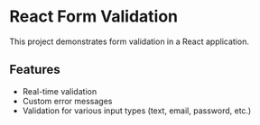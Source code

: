 # React Form Validation

This project demonstrates form validation in a React application.

## Features

- Real-time validation
- Custom error messages
- Validation for various input types (text, email, password, etc.)
